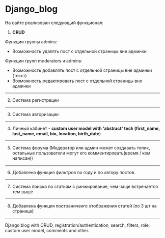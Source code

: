 # Django_blog

На сайте реализован следующий функционал:
1. **CRUD**
   
Функции группы admins:

- Возможность удалять пост с отдельной страницы вне админки

Функции групп moderators и admins:

- Возможность добавлять пост с отдельной страницы вне админки (текст)   
- Возможность редактировать пост с отдельной страницы вне админки 
----------
2. Система регистрации
----------
3. Система авторизации    
----------
4. Личный кабинет - **custom user model with 'abstract' tech (first_name, last_name, email, bio, location, birth_date**) 
----------
5. Система форума (Модератор или админ может создавать топик, остальные пользователи могут его комментировать(время / кем написан))
----------
6. Добавлена функция фильтров по году и по автору постов.
----------
7. Система поиска по статьям с ранжирование, чем чаще встречается тем выше
----------
8. Добавлена функция постраниченго отображения статей (по 3 шт на странице)
----------
Django blog with CRUD, registration/authentication,  search, filters, role, custom user model, comments and other.
